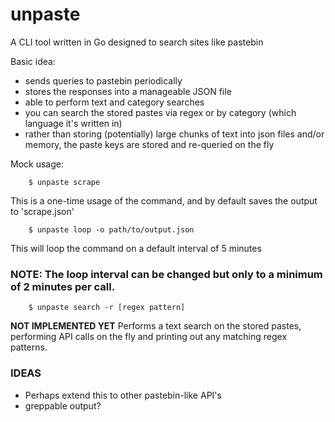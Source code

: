 # unpaste
A CLI tool written in Go designed to search sites like pastebin

Basic idea:
- sends queries to pastebin periodically
- stores the responses into a manageable JSON file
- able to perform text and category searches
- you can search the stored pastes via regex or by category (which language it's written in)
- rather than storing (potentially) large chunks of text into json files and/or memory, the paste keys are stored and re-queried on the fly 

Mock usage:
```shell
    $ unpaste scrape 
```
This is a one-time usage of the command, and by default saves the output to 'scrape.json'

```shell
    $ unpaste loop -o path/to/output.json 
```
This will loop the command on a default interval of 5 minutes 
### NOTE: The loop interval can be changed but only to a minimum of 2 minutes per call.

```shell
    $ unpaste search -r [regex pattern] 
``` 
**NOT IMPLEMENTED YET**
Performs a text search on the stored pastes, performing API calls on the fly and printing out any matching regex patterns.


### IDEAS
- Perhaps extend this to other pastebin-like API's 
- greppable output? 
